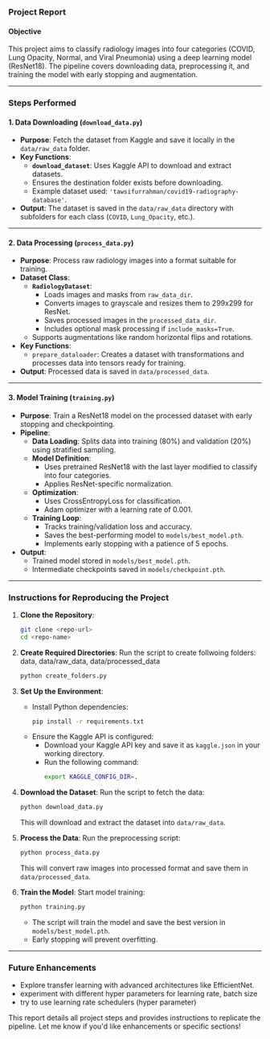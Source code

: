 ### Project Report

#### **Objective**
This project aims to classify radiology images into four categories (COVID, Lung Opacity, Normal, and Viral Pneumonia) using a deep learning model (ResNet18). The pipeline covers downloading data, preprocessing it, and training the model with early stopping and augmentation.

---

### **Steps Performed**

#### 1. **Data Downloading (`download_data.py`)**
- **Purpose**: Fetch the dataset from Kaggle and save it locally in the `data/raw_data` folder.
- **Key Functions**:
  - **`download_dataset`**: Uses Kaggle API to download and extract datasets.
  - Ensures the destination folder exists before downloading.
  - Example dataset used: `'tawsifurrahman/covid19-radiography-database'`.
- **Output**: The dataset is saved in the `data/raw_data` directory with subfolders for each class (`COVID`, `Lung_Opacity`, etc.).

---

#### 2. **Data Processing (`process_data.py`)**
- **Purpose**: Process raw radiology images into a format suitable for training.
- **Dataset Class**:
  - **`RadiologyDataset`**:
    - Loads images and masks from `raw_data_dir`.
    - Converts images to grayscale and resizes them to 299x299 for ResNet.
    - Saves processed images in the `processed_data_dir`.
    - Includes optional mask processing if `include_masks=True`.
  - Supports augmentations like random horizontal flips and rotations.
- **Key Functions**:
  - `prepare_dataloader`: Creates a dataset with transformations and processes data into tensors ready for training.
- **Output**: Processed data is saved in `data/processed_data`.

---

#### 3. **Model Training (`training.py`)**
- **Purpose**: Train a ResNet18 model on the processed dataset with early stopping and checkpointing.
- **Pipeline**:
  - **Data Loading**: Splits data into training (80%) and validation (20%) using stratified sampling.
  - **Model Definition**: 
    - Uses pretrained ResNet18 with the last layer modified to classify into four categories.
    - Applies ResNet-specific normalization.
  - **Optimization**:
    - Uses CrossEntropyLoss for classification.
    - Adam optimizer with a learning rate of 0.001.
  - **Training Loop**:
    - Tracks training/validation loss and accuracy.
    - Saves the best-performing model to `models/best_model.pth`.
    - Implements early stopping with a patience of 5 epochs.
- **Output**:
  - Trained model stored in `models/best_model.pth`.
  - Intermediate checkpoints saved in `models/checkpoint.pth`.

---

### **Instructions for Reproducing the Project**

1. **Clone the Repository**:
   ```bash
   git clone <repo-url>
   cd <repo-name>
   ```
2. **Create Required Directories**:
    Run the script to create follwoing folders: data, data/raw_data, data/processed_data
   ```bash
   python create_folders.py


2. **Set Up the Environment**:
   - Install Python dependencies:
     ```bash
     pip install -r requirements.txt
     ```
   - Ensure the Kaggle API is configured:
     - Download your Kaggle API key and save it as `kaggle.json` in your working directory.
     - Run the following command:
       ```bash
       export KAGGLE_CONFIG_DIR=.
       ```

3. **Download the Dataset**:
   Run the script to fetch the data:
   ```bash
   python download_data.py
   ```
   This will download and extract the dataset into `data/raw_data`.

4. **Process the Data**:
   Run the preprocessing script:
   ```bash
   python process_data.py
   ```
   This will convert raw images into processed format and save them in `data/processed_data`.

5. **Train the Model**:
   Start model training:
   ```bash
   python training.py
   ```
   - The script will train the model and save the best version in `models/best_model.pth`.
   - Early stopping will prevent overfitting.


---

### **Future Enhancements**
- Explore transfer learning with advanced architectures like EfficientNet.
- experiment with different hyper parameters for learning rate, batch size
- try to use learning rate schedulers (hyper parameter)


This report details all project steps and provides instructions to replicate the pipeline. Let me know if you'd like enhancements or specific sections!